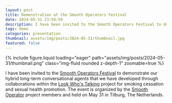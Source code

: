 ```yaml
---
layout: post
title: Demonstration at the Smooth Operators Festival
date: 2024-05-31 23:59:59
description: I have been invited to the Smooth Operators Festival to demonstrate our hybrid long-term conversational agents that we have developed through collaborations within the Look Who's Talking project.
tags: demo
categories: presentation
thumbnail: assets/img/posts/2024-05-31/thumbnail.jpg
featured: false
---
```


<div class="row mt-3">
    <div class="col-sm mt-3 mt-md-0">
        {% include figure.liquid loading="eager" path="assets/img/posts/2024-05-31/thumbnail.png" class="img-fluid rounded z-depth-1" zoomable=true %}
    </div>
</div>

I have been invited to the [Smooth Operators Festival](https://research.tilburguniversity.edu/en/activities/smooth-operators-festival) to demonstrate our hybrid long-term conversational agents that we have developed through collaborations within the [Look Who's Talking](https://look.uvt.nl) project for smoking cessation and sexual health promotion. The event is organized by the [Smooth Operator](https://research.tilburguniversity.edu/en/projects/smooth-operator-development-and-effects-of-personalized-conversat) project members and held on May 31 in Tilburg, The Netherlands.
